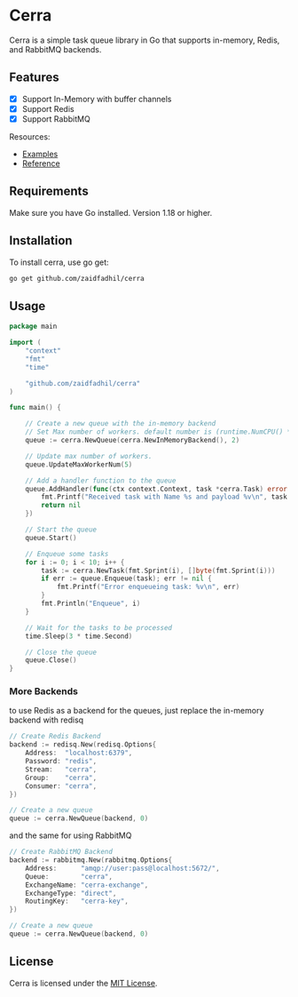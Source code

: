 # Cerra
Cerra is a simple task queue library in Go that supports in-memory, Redis, and RabbitMQ backends.

## Features

* [x] Support In-Memory with buffer channels
* [x] Support Redis
* [x] Support RabbitMQ

Resources:

- [Examples](https://github.com/zaidfadhil/cerra/tree/main/_example)
- [Reference](https://pkg.go.dev/github.com/zaidfadhil/cerra)

## Requirements

Make sure you have Go installed. Version 1.18 or higher.

## Installation

To install cerra, use go get:
```bash
go get github.com/zaidfadhil/cerra
```

## Usage

```go
package main

import (
	"context"
	"fmt"
	"time"

	"github.com/zaidfadhil/cerra"
)

func main() {

	// Create a new queue with the in-memory backend
	// Set Max number of workers. default number is (runtime.NumCPU() * 2)
	queue := cerra.NewQueue(cerra.NewInMemoryBackend(), 2)

	// Update max number of workers.
	queue.UpdateMaxWorkerNum(5)

	// Add a handler function to the queue
	queue.AddHandler(func(ctx context.Context, task *cerra.Task) error {
		fmt.Printf("Received task with Name %s and payload %v\n", task.Name, task.Payload)
		return nil
	})

	// Start the queue
	queue.Start()

	// Enqueue some tasks
	for i := 0; i < 10; i++ {
		task := cerra.NewTask(fmt.Sprint(i), []byte(fmt.Sprint(i)))
		if err := queue.Enqueue(task); err != nil {
			fmt.Printf("Error enqueueing task: %v\n", err)
		}
		fmt.Println("Enqueue", i)
	}

	// Wait for the tasks to be processed
	time.Sleep(3 * time.Second)

	// Close the queue
	queue.Close()
}
```

### More Backends

to use Redis as a backend for the queues, just replace the in-memory backend with redisq

```go
// Create Redis Backend
backend := redisq.New(redisq.Options{
	Address:  "localhost:6379",
	Password: "redis",
	Stream:   "cerra",
	Group:    "cerra",
	Consumer: "cerra",
})

// Create a new queue
queue := cerra.NewQueue(backend, 0)
```

and the same for using RabbitMQ

```go
// Create RabbitMQ Backend
backend := rabbitmq.New(rabbitmq.Options{
	Address:      "amqp://user:pass@localhost:5672/",
	Queue:        "cerra",
	ExchangeName: "cerra-exchange",
	ExchangeType: "direct",
	RoutingKey:   "cerra-key",
})

// Create a new queue
queue := cerra.NewQueue(backend, 0)
```

## License

Cerra is licensed under the [MIT License](https://github.com/zaidfadhil/cerra/blob/master/LICENSE).
